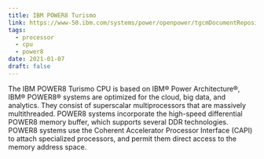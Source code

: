 ```yaml
---
title: IBM POWER8 Turismo
link: https://www-50.ibm.com/systems/power/openpower/tgcmDocumentRepository.xhtml?aliasId=POWER8
tags:
  - processor
  - cpu
  - power8
date: 2021-01-07
draft: false
---
```


The IBM POWER8 Turismo CPU is based on IBM® Power Architecture®, IBM® POWER8® systems are optimized for the cloud, big data, and analytics.
They consist of superscalar multiprocessors that are massively multithreaded.
POWER8 systems incorporate the high-speed differential POWER8 memory buffer, which supports several DDR technologies.
POWER8 systems use the Coherent Accelerator Processor Interface (CAPI) to attach specialized processors,
and permit them direct access to the memory address space.
